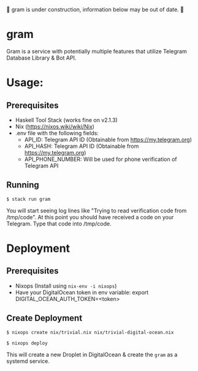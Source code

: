🚧 gram is under construction, information below may be out of date. 🚧
# gram
Gram is a service with potentially multiple features that utilize Telegram Database Library & Bot API.

# Usage:
## Prerequisites
- Haskell Tool Stack (works fine on v2.1.3)
- Nix (https://nixos.wiki/wiki/Nix)
- .env file with the following fields:
  - API\_ID: Telegram API ID (Obtainable from https://my.telegram.org)
  - API\_HASH: Telegram API ID (Obtainable from https://my.telegram.org)
  - API\_PHONE\_NUMBER: Will be used for phone verification of Telegram API

## Running
`$ stack run gram`

You will start seeing log lines like "Trying to read verification code from /tmp/code".
At this point you should have received a code on your Telegram. Type that code into /tmp/code.

# Deployment
## Prerequisites
- Nixops (Install using `nix-env -i nixops`)
- Have your DigitalOcean token in env variable: export DIGITAL\_OCEAN\_AUTH\_TOKEN=\<token\>

## Create Deployment
`$ nixops create nix/trivial.nix nix/trivial-digital-ocean.nix`

`$ nixops deploy`

This will create a new Droplet in DigitalOcean & create the `gram` as a systemd service.
